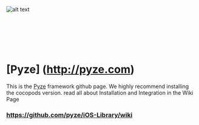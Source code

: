 ![alt text](http://pyze.com/images/colorlogomark-whitetext.svg "Pyze")

<img href = "http://pyze.com/images/colorlogomark-whitetext.svg" height="80" />

# [Pyze] (http://pyze.com)

This is the [Pyze](http://pyze.com) framework github page.  We highly recommend installing the cocopods version.  read all about Installation and Integration in the Wiki Page
### https://github.com/pyze/iOS-Library/wiki
